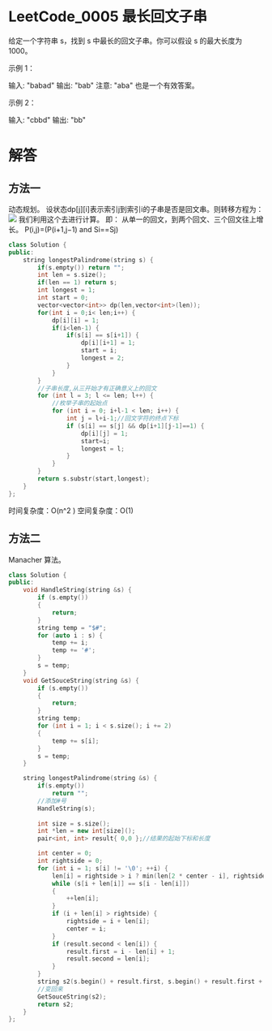 
# LeetCode_0005 最长回文子串

给定一个字符串 s，找到 s 中最长的回文子串。你可以假设 s 的最大长度为 1000。

示例 1：

输入: "babad"
输出: "bab"
注意: "aba" 也是一个有效答案。

示例 2：

输入: "cbbd"
输出: "bb"


# 解答
## 方法一
动态规划。
设状态dp[j][i]表示索引j到索引i的子串是否是回文串。则转移方程为：
![](https://upload-images.jianshu.io/upload_images/6946981-a5f3dcc2b314fd49.png?imageMogr2/auto-orient/strip%7CimageView2/2/w/799)
我们利用这个去进行计算。
即：
从单一的回文，到两个回文、三个回文往上增长。
P(i,j)=(P(i+1,j−1) and Si​==Sj​)

```C++
class Solution {
public:
    string longestPalindrome(string s) {
        if(s.empty()) return "";
        int len = s.size();
        if(len == 1) return s;    
        int longest = 1;
        int start = 0;
        vector<vector<int>> dp(len,vector<int>(len));
        for(int i = 0;i< len;i++) {
            dp[i][i] = 1;
            if(i<len-1) {
                if(s[i] == s[i+1]) {
                    dp[i][i+1] = 1;
                    start = i;
                    longest = 2;
                }   
            }
        }
        //子串长度,从三开始才有正确意义上的回文
        for (int l = 3; l <= len; l++) {
            //枚举子串的起始点
            for (int i = 0; i+l-1 < len; i++) {
                int j = l+i-1;//回文字符的终点下标
                if (s[i] == s[j] && dp[i+1][j-1]==1) {
                    dp[i][j] = 1;
                    start=i;
                    longest = l;
                }
            }
        }
        return s.substr(start,longest); 
    }
};
```
时间复杂度：O(n^2 )
空间复杂度：O(1)



## 方法二
Manacher 算法。
```C++
class Solution {
public:
	void HandleString(string &s) {
		if (s.empty())
		{
			return;
		}
        string temp = "$#";
		for (auto i : s) {
			temp += i;
			temp += '#';
		}
		s = temp;
    }
	void GetSouceString(string &s) {
		if (s.empty())
		{
			return;
		}
		string temp;
		for (int i = 1; i < s.size(); i += 2)
		{
			temp += s[i];
		}
		s = temp;
	}

	string longestPalindrome(string &s) {
        if(s.empty())
            return "";
		//添加#号
        HandleString(s);
        
		int size = s.size();
		int *len = new int[size]();
		pair<int, int> result{ 0,0 };//结果的起始下标和长度

		int center = 0;
		int rightside = 0;
		for (int i = 1; s[i] != '\0'; ++i) {
			len[i] = rightside > i ? min(len[2 * center - i], rightside - i) : 1;
			while (s[i + len[i]] == s[i - len[i]])
			{
				++len[i];
			}
			if (i + len[i] > rightside) {
				rightside = i + len[i];
				center = i;
			}
			if (result.second < len[i]) {
				result.first = i - len[i] + 1;
				result.second = len[i];
			}
		}
		string s2(s.begin() + result.first, s.begin() + result.first + result.second * 2 - 1);
        //变回来 
		GetSouceString(s2);
		return s2;
	}
};
```

